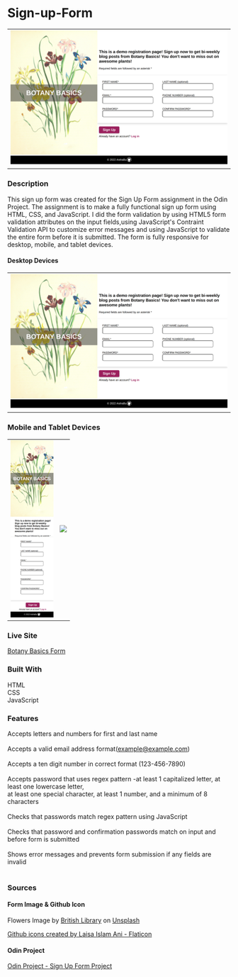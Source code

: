 # Sign-up-Form

<table>
    <tr>
    <td><img src="./images/botany-basics-desktop.png"></td>
    </tr>
</table>

### Description
This sign up form was created for the Sign Up Form assignment in the Odin Project. The assignment is to make a fully functional sign up form using HTML, CSS, and JavaScript. I did the form validation by using HTML5 form validation attributes on the input fields,using JavaScript's Contraint Validation API to customize error messages and using JavaScript to validate the entire form before it is submitted. The form is fully responsive for desktop, mobile, and tablet devices. 

#### Desktop Devices
<table>
    <tr><td><img src="./images/botany-basics-desktop.png"></td></tr>
</table>

### Mobile and Tablet Devices
<table>
    <tr>
    <td><img src="./images/botany-basics-phone.png" height = 400></td>
    <td><img src="./images/botany-basics-ipad.png" height = 400></td>
     </tr>
</table>

### Live Site
[Botany Basics Form](https://aishabu.github.io/sign-up-form/)

### Built With 
HTML <br>
CSS<br>
JavaScript<br>

### Features
Accepts letters and numbers for first and last name<br>
<br>
Accepts a valid email address format(example@example.com)<br>
<br>
Accepts a ten digit number in correct format (123-456-7890)<br>
<br>
Accepts password that uses regex pattern -at least 1 capitalized letter, at least one lowercase letter,
<br> at least one special character, at least 1 number, and a minimum of 8 characters<br>
<br>
Checks that passwords match regex pattern using JavaScript<br>
<br>
Checks that password and confirmation passwords match on input and before form is submitted<br>
<br>
Shows error messages and prevents form submission if any fields are invalid<br>
<br>


### Sources
#### Form Image &  Github Icon 
Flowers Image by <a href="https://unsplash.com/@britishlibrary?utm_source=unsplash&utm_medium=referral&utm_content=creditCopyText">British Library</a> on <a href="https://unsplash.com/s/visual/a3c6dc8c-8bfb-4bf6-a1b4-8694b15e83d7?utm_source=unsplash&utm_medium=referral&utm_content=creditCopyText">Unsplash</a>
  
<a href="https://www.flaticon.com/free-icons/github" title="github icons">Github icons created by Laisa Islam Ani - Flaticon</a>

#### Odin Project
[Odin Project - Sign Up Form Project](https://www.theodinproject.com/lessons/node-path-intermediate-html-and-css-sign-up-form)

